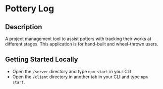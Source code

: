 # Pottery Log

## Description

A project management tool to assist potters with tracking their works at different stages. This application is for hand-built and wheel-thrown users.

## Getting Started Locally

- Open the `/server` directory and type `npm start` in your CLI.
- Open the `/client` directory in another tab in your CLI and type `npm start`.
